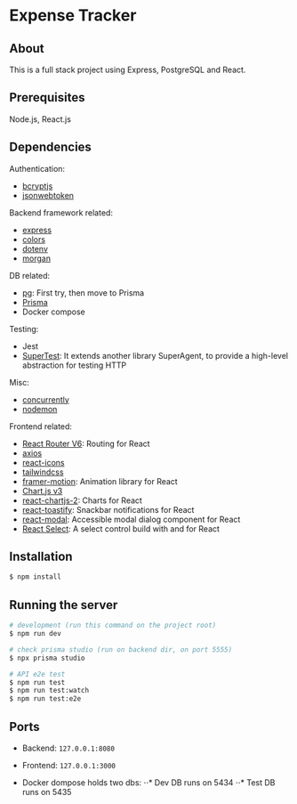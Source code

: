 # Expense Tracker

## About

This is a full stack project using Express, PostgreSQL and React.

## Prerequisites

Node.js, React.js

## Dependencies

Authentication:

-   [bcryptjs](https://www.npmjs.com/package/bcryptjs)
-   [jsonwebtoken](https://www.npmjs.com/package/jsonwebtoken)

Backend framework related:

-   [express](https://expressjs.com/)
-   [colors](https://www.npmjs.com/package/colors)
-   [dotenv](https://www.npmjs.com/package/dotenv)
-   [morgan](https://www.npmjs.com/package/morgan)

DB related:

-   [pg](https://www.npmjs.com/package/pg): First try, then move to Prisma
-   [Prisma](https://www.prisma.io/)
-   Docker compose

Testing:

-   Jest
-   [SuperTest](https://github.com/visionmedia/supertest#readme): It extends another library SuperAgent, to provide a high-level abstraction for testing HTTP

Misc:

-   [concurrently](https://www.npmjs.com/package/concurrently)
-   [nodemon](https://www.npmjs.com/package/nodemon)

Frontend related:

-   [React Router V6](https://reactrouter.com/): Routing for React
-   [axios](https://axios-http.com/)
-   [react-icons](https://react-icons.github.io/react-icons/)
-   [tailwindcss](https://tailwindcss.com/)
-   [framer-motion](https://www.npmjs.com/package/framer-motion): Animation library for React
-   [Chart.js v3](https://www.chartjs.org/docs/latest/)
-   [react-chartjs-2](https://www.npmjs.com/package/react-chartjs-2#docs): Charts for React
-   [react-toastify](https://www.npmjs.com/package/react-toastify): Snackbar notifications for React
-   [react-modal](https://www.npmjs.com/package/react-modal): Accessible modal dialog component for React
-   [React Select](https://react-select.com/home): A select control build with and for React

## Installation

```bash
$ npm install
```

## Running the server

```bash
# development (run this command on the project root)
$ npm run dev

# check prisma studio (run on backend dir, on port 5555)
$ npx prisma studio

# API e2e test
$ npm run test
$ npm run test:watch
$ npm run test:e2e

```

## Ports

-   Backend: `127.0.0.1:8080`
-   Frontend: `127.0.0.1:3000`

-   Docker dompose holds two dbs:
    ⋅⋅* Dev DB runs on 5434
    ⋅⋅* Test DB runs on 5435
